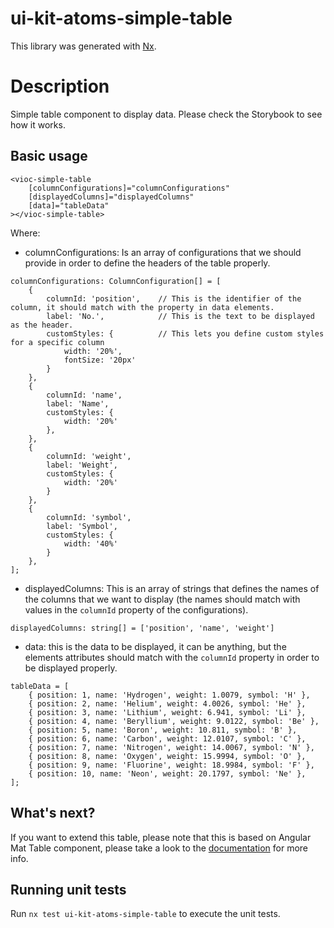 # ui-kit-atoms-simple-table

This library was generated with [Nx](https://nx.dev).

# Description

Simple table component to display data. Please check the Storybook to see how it works.

## Basic usage

```
<vioc-simple-table
    [columnConfigurations]="columnConfigurations"
    [displayedColumns]="displayedColumns"
    [data]="tableData"
></vioc-simple-table>
```

Where:

-   columnConfigurations: Is an array of configurations that we should provide in order to define the headers of the table properly.

```
columnConfigurations: ColumnConfiguration[] = [
    {
        columnId: 'position',    // This is the identifier of the column, it should match with the property in data elements.
        label: 'No.',            // This is the text to be displayed as the header.
        customStyles: {          // This lets you define custom styles for a specific column
            width: '20%',
            fontSize: '20px'
        }
    },
    {
        columnId: 'name',
        label: 'Name',
        customStyles: {
            width: '20%'
        },
    },
    {
        columnId: 'weight',
        label: 'Weight',
        customStyles: {
            width: '20%'
        }
    },
    {
        columnId: 'symbol',
        label: 'Symbol',
        customStyles: {
            width: '40%'
        }
    },
];
```

-   displayedColumns: This is an array of strings that defines the names of the columns that we want to display (the names should match with values in the `columnId` property of the configurations).

```
displayedColumns: string[] = ['position', 'name', 'weight']
```

-   data: this is the data to be displayed, it can be anything, but the elements attributes should match with the `columnId` property in order to be displayed properly.

```
tableData = [
    { position: 1, name: 'Hydrogen', weight: 1.0079, symbol: 'H' },
    { position: 2, name: 'Helium', weight: 4.0026, symbol: 'He' },
    { position: 3, name: 'Lithium', weight: 6.941, symbol: 'Li' },
    { position: 4, name: 'Beryllium', weight: 9.0122, symbol: 'Be' },
    { position: 5, name: 'Boron', weight: 10.811, symbol: 'B' },
    { position: 6, name: 'Carbon', weight: 12.0107, symbol: 'C' },
    { position: 7, name: 'Nitrogen', weight: 14.0067, symbol: 'N' },
    { position: 8, name: 'Oxygen', weight: 15.9994, symbol: 'O' },
    { position: 9, name: 'Fluorine', weight: 18.9984, symbol: 'F' },
    { position: 10, name: 'Neon', weight: 20.1797, symbol: 'Ne' },
];
```

## What's next?

If you want to extend this table, please note that this is based on Angular Mat Table component, please take a look to the [documentation](https://material.angular.io/components/table/overview) for more info.

## Running unit tests

Run `nx test ui-kit-atoms-simple-table` to execute the unit tests.
